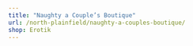 ```yaml
---
title: "Naughty a Couple’s Boutique"
url: /north-plainfield/naughty-a-couples-boutique/
shop: Erotik
---
```

